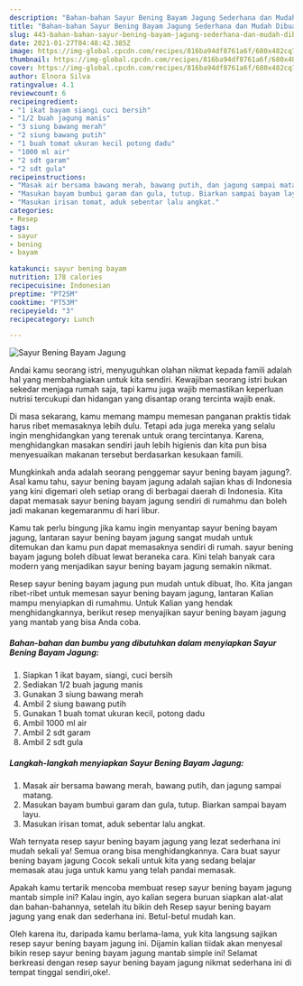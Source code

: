 ```yaml
---
description: "Bahan-bahan Sayur Bening Bayam Jagung Sederhana dan Mudah Dibuat"
title: "Bahan-bahan Sayur Bening Bayam Jagung Sederhana dan Mudah Dibuat"
slug: 443-bahan-bahan-sayur-bening-bayam-jagung-sederhana-dan-mudah-dibuat
date: 2021-01-27T04:48:42.385Z
image: https://img-global.cpcdn.com/recipes/816ba94df8761a6f/680x482cq70/sayur-bening-bayam-jagung-foto-resep-utama.jpg
thumbnail: https://img-global.cpcdn.com/recipes/816ba94df8761a6f/680x482cq70/sayur-bening-bayam-jagung-foto-resep-utama.jpg
cover: https://img-global.cpcdn.com/recipes/816ba94df8761a6f/680x482cq70/sayur-bening-bayam-jagung-foto-resep-utama.jpg
author: Elnora Silva
ratingvalue: 4.1
reviewcount: 6
recipeingredient:
- "1 ikat bayam siangi cuci bersih"
- "1/2 buah jagung manis"
- "3 siung bawang merah"
- "2 siung bawang putih"
- "1 buah tomat ukuran kecil potong dadu"
- "1000 ml air"
- "2 sdt garam"
- "2 sdt gula"
recipeinstructions:
- "Masak air bersama bawang merah, bawang putih, dan jagung sampai matang."
- "Masukan bayam bumbui garam dan gula, tutup. Biarkan sampai bayam layu."
- "Masukan irisan tomat, aduk sebentar lalu angkat."
categories:
- Resep
tags:
- sayur
- bening
- bayam

katakunci: sayur bening bayam 
nutrition: 178 calories
recipecuisine: Indonesian
preptime: "PT25M"
cooktime: "PT53M"
recipeyield: "3"
recipecategory: Lunch

---
```



![Sayur Bening Bayam Jagung](https://img-global.cpcdn.com/recipes/816ba94df8761a6f/680x482cq70/sayur-bening-bayam-jagung-foto-resep-utama.jpg)

Andai kamu seorang istri, menyuguhkan olahan nikmat kepada famili adalah hal yang membahagiakan untuk kita sendiri. Kewajiban seorang istri bukan sekedar menjaga rumah saja, tapi kamu juga wajib memastikan keperluan nutrisi tercukupi dan hidangan yang disantap orang tercinta wajib enak.

Di masa  sekarang, kamu memang mampu memesan panganan praktis tidak harus ribet memasaknya lebih dulu. Tetapi ada juga mereka yang selalu ingin menghidangkan yang terenak untuk orang tercintanya. Karena, menghidangkan masakan sendiri jauh lebih higienis dan kita pun bisa menyesuaikan makanan tersebut berdasarkan kesukaan famili. 



Mungkinkah anda adalah seorang penggemar sayur bening bayam jagung?. Asal kamu tahu, sayur bening bayam jagung adalah sajian khas di Indonesia yang kini digemari oleh setiap orang di berbagai daerah di Indonesia. Kita dapat memasak sayur bening bayam jagung sendiri di rumahmu dan boleh jadi makanan kegemaranmu di hari libur.

Kamu tak perlu bingung jika kamu ingin menyantap sayur bening bayam jagung, lantaran sayur bening bayam jagung sangat mudah untuk ditemukan dan kamu pun dapat memasaknya sendiri di rumah. sayur bening bayam jagung boleh dibuat lewat beraneka cara. Kini telah banyak cara modern yang menjadikan sayur bening bayam jagung semakin nikmat.

Resep sayur bening bayam jagung pun mudah untuk dibuat, lho. Kita jangan ribet-ribet untuk memesan sayur bening bayam jagung, lantaran Kalian mampu menyiapkan di rumahmu. Untuk Kalian yang hendak menghidangkannya, berikut resep menyajikan sayur bening bayam jagung yang mantab yang bisa Anda coba.

<!--inarticleads1-->

##### Bahan-bahan dan bumbu yang dibutuhkan dalam menyiapkan Sayur Bening Bayam Jagung:

1. Siapkan 1 ikat bayam, siangi, cuci bersih
1. Sediakan 1/2 buah jagung manis
1. Gunakan 3 siung bawang merah
1. Ambil 2 siung bawang putih
1. Gunakan 1 buah tomat ukuran kecil, potong dadu
1. Ambil 1000 ml air
1. Ambil 2 sdt garam
1. Ambil 2 sdt gula




<!--inarticleads2-->

##### Langkah-langkah menyiapkan Sayur Bening Bayam Jagung:

1. Masak air bersama bawang merah, bawang putih, dan jagung sampai matang.
1. Masukan bayam bumbui garam dan gula, tutup. Biarkan sampai bayam layu.
1. Masukan irisan tomat, aduk sebentar lalu angkat.




Wah ternyata resep sayur bening bayam jagung yang lezat sederhana ini mudah sekali ya! Semua orang bisa menghidangkannya. Cara buat sayur bening bayam jagung Cocok sekali untuk kita yang sedang belajar memasak atau juga untuk kamu yang telah pandai memasak.

Apakah kamu tertarik mencoba membuat resep sayur bening bayam jagung mantab simple ini? Kalau ingin, ayo kalian segera buruan siapkan alat-alat dan bahan-bahannya, setelah itu bikin deh Resep sayur bening bayam jagung yang enak dan sederhana ini. Betul-betul mudah kan. 

Oleh karena itu, daripada kamu berlama-lama, yuk kita langsung sajikan resep sayur bening bayam jagung ini. Dijamin kalian tiidak akan menyesal bikin resep sayur bening bayam jagung mantab simple ini! Selamat berkreasi dengan resep sayur bening bayam jagung nikmat sederhana ini di tempat tinggal sendiri,oke!.

